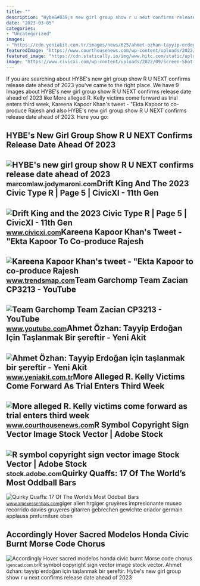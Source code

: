 ```yaml
---
title: ""
description: "Hybe&#039;s new girl group show r u next confirms release date ahead of 2023"
date: "2023-03-05"
categories:
- "Uncategorized"
images:
- "https://cdn.yeniakit.com.tr/images/news/625/ahmet-ozhan-tayyip-erdogan-icin-taslanmak-bir-sereftir-h1640628131-6e9f65.png"
featuredImage: "https://www.courthousenews.com/wp-content/uploads/2022/06/rkelly-chicago-1880x1253.jpeg"
featured_image: "https://cdn.statically.io/img/www.hitc.com/static/uploads/2023/06/GettyImages-1447799517-scaled.jpg"
image: "https://www.civicxi.com/wp-content/uploads/2022/09/Screen-Shot-2022-09-04-at-2.20.33-PM.jpg"
---
```


If you are searching about HYBE's new girl group show R U NEXT confirms release date ahead of 2023 you've came to the right place. We have 9 Images about HYBE's new girl group show R U NEXT confirms release date ahead of 2023 like More alleged R. Kelly victims come forward as trial enters third week, Kareena Kapoor Khan's tweet - "Ekta Kapoor to co-produce Rajesh and also HYBE's new girl group show R U NEXT confirms release date ahead of 2023. Here you go:

HYBE's New Girl Group Show R U NEXT Confirms Release Date Ahead Of 2023
-----------------------------------------------------------------------

 ![HYBE's new girl group show R U NEXT confirms release date ahead of 2023](https://cdn.statically.io/img/www.hitc.com/static/uploads/2023/06/GettyImages-1447799517-scaled.jpg) <small>marcomlaw.jodymaroni.com</small>Drift King And The 2023 Civic Type R | Page 5 | CivicXI - 11th Gen
------------------------------------------------------------------

 ![Drift King and the 2023 Civic Type R | Page 5 | CivicXI - 11th Gen](https://www.civicxi.com/wp-content/uploads/2022/09/Screen-Shot-2022-09-04-at-2.20.33-PM.jpg) <small>www.civicxi.com</small>Kareena Kapoor Khan's Tweet - "Ekta Kapoor To Co-produce Rajesh
---------------------------------------------------------------

 ![Kareena Kapoor Khan's tweet - "Ekta Kapoor to co-produce Rajesh](https://pbs.twimg.com/media/Fcyada8X0AANSFu.jpg) <small>www.trendsmap.com</small>Team Garchomp Team Zacian CP3213 - YouTube
------------------------------------------

 ![Team Garchomp Team Zacian CP3213 - YouTube](https://i.ytimg.com/vi/HYLCwcE-Dgc/maxres2.jpg?sqp=-oaymwEoCIAKENAF8quKqQMcGADwAQH4AYwCgALgA4oCDAgAEAEYRSBHKGUwDw==&rs=AOn4CLC_ulBvmvqa2cf2uT56Qfk3FCYaDA) <small>www.youtube.com</small>Ahmet Özhan: Tayyip Erdoğan Için Taşlanmak Bir şereftir - Yeni Akit
-------------------------------------------------------------------

 ![Ahmet Özhan: Tayyip Erdoğan için taşlanmak bir şereftir - Yeni Akit](https://cdn.yeniakit.com.tr/images/news/625/ahmet-ozhan-tayyip-erdogan-icin-taslanmak-bir-sereftir-h1640628131-6e9f65.png) <small>www.yeniakit.com.tr</small>More Alleged R. Kelly Victims Come Forward As Trial Enters Third Week
---------------------------------------------------------------------

 ![More alleged R. Kelly victims come forward as trial enters third week](https://www.courthousenews.com/wp-content/uploads/2022/06/rkelly-chicago-1880x1253.jpeg) <small>www.courthousenews.com</small>R Symbol Copyright Sign Vector Image Stock Vector | Adobe Stock
---------------------------------------------------------------

 ![R symbol copyright sign vector image Stock Vector | Adobe Stock](https://as2.ftcdn.net/v2/jpg/02/96/04/21/1000_F_296042124_v3hs97aiG2rEgBdZCriFDmXupqLgk2BV.jpg) <small>stock.adobe.com</small>Quirky Quaffs: 17 Of The World’s Most Oddball Bars
--------------------------------------------------

 ![Quirky Quaffs: 17 Of The World’s Most Oddball Bars](http://www.amexessentials.com/wp-content/uploads/2015/12/opener-giger.jpg) <small>www.amexessentials.com</small>giger alien hrgiger gruyères impresionante museo recorrido davies gruyeres gitarren gebrechen gewichte criador germain applauss pmfurniture oben

Accordingly Hover Sacred Modelos Honda Civic Burnt Morse Code Chorus
--------------------------------------------------------------------

 ![Accordingly Hover sacred modelos honda civic burnt Morse code chorus](https://www.revistafullpower.com.br/wp-content/uploads/2022/09/2023-honda-civic-type-r.jpg) <small>igencad.com.br</small>R symbol copyright sign vector image stock vector. Ahmet özhan: tayyip erdoğan için taşlanmak bir şereftir. Hybe's new girl group show r u next confirms release date ahead of 2023
